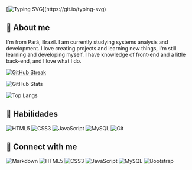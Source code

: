 [![Typing SVG](https://readme-typing-svg.demolab.com?font=Share+Tech+Mono&weight=600&size=32&pause=1000&color=8A8B95&center=true&random=false&width=435&lines=Hello%2C+I+am+Ronald!;User+Hidan404...)](https://git.io/typing-svg)



## 💜 About me

I'm from Pará, Brazil. I am currently studying systems analysis and development. I love creating projects and learning new things, I'm still learning and developing myself. I have knowledge of front-end and a little back-end, and I love what I do.

[![GitHub Streak](https://streak-stats.demolab.com/?user=BynnZ8&theme=modern-lilac&background=000&dates=FFF)](https://git.io/streak-stats)


![GitHub Stats](https://github-readme-stats.vercel.app/api?username=Hidan404&theme=transparent&bg_color=000&border_color=20A3DC&show_icons=true&icon_color=30A3DC&title_color=E94D5F&text_color=FFF)


![Top Langs](https://github-readme-stats-git-masterrstaa-rickstaa.vercel.app/api/top-langs/?username=Hidan404&bg_color=000&border_color=20A3DC&title_color=E94D4F&text_color=FFF)

## 💜 Habilidades

![HTML5](https://img.shields.io/badge/HTML5-E34F26?style=for-the-badge&logo=html5&logoColor=white&color=1B0C2A) ![CSS3](https://img.shields.io/badge/CSS3-1572B6?style=for-the-badge&logo=css3&logoColor=white&color=1B0C2A) ![JavaScript](https://img.shields.io/badge/JavaScript-F7DF1E?style=for-the-badge&logo=javascript&logoColor=white&color=1B0C2A) ![MySQL](https://img.shields.io/badge/MySQL-00000F?style=for-the-badge&logo=mysql&logoColor=white&color=1B0C2A) ![Git](https://img.shields.io/badge/GIT-E44C30?style=for-the-badge&logo=git&logoColor=white&color=1B0C2A)

## 🔗 Connect with me

![Markdown](https://img.shields.io/badge/Markdown-000?style=for-the-badge&logo=markdown)
![HTML5](https://img.shields.io/badge/HTML5-E34F26?style=for-the-badge&logo=html5&logoColor=white)
![CSS3](https://img.shields.io/badge/CSS3-1572B6?style=for-the-badge&logo=css3&logoColor=white)
![JavaScript](https://img.shields.io/badge/JavaScript-F7DF1E?style=for-the-badge&logo=javascript&logoColor=black)
![MySQL](https://img.shields.io/badge/MySQL-00000F?style=for-the-badge&logo=mysql&logoColor=white)
![Bootstrap](https://img.shields.io/badge/-boostrap-0D1117?style=for-the-badge&logo=bootstrap&labelColor=0D1117)
